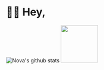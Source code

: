 # 👋🏻 Hey,
![Nova's github stats](https://github-readme-stats.vercel.app/api?username=agentnova&hide=issues,prs&show_icons=true&count_private=true&include_all_commits=true)
<img src="https://github-readme-stats.vercel.app/api/top-langs/?username=agentnova&layout=compact" height="100">

